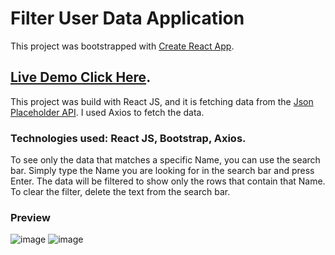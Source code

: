 # Filter User Data Application

This project was bootstrapped with [Create React App](https://github.com/facebook/create-react-app).

## [Live Demo Click Here](https://filter-data-api.netlify.app/).

This project was build with React JS, and it is fetching data from the [Json Placeholder API](https://jsonplaceholder.typicode.com/). I used Axios to fetch the data.

### Technologies used: React JS, Bootstrap, Axios.

To see only the data that matches a specific Name, you can use the search bar. Simply type the Name you are looking for in the search bar and press Enter. The data will be filtered to show only the rows that contain that Name. To clear the filter, delete the text from the search bar.

### Preview

![image](https://user-images.githubusercontent.com/102637227/223192619-4f457d91-070d-484c-a0e2-c89c82dcd7d0.png)
![image](https://user-images.githubusercontent.com/102637227/223192732-89df59f6-6d92-4bc4-8191-b6d48bdcaba5.png)

